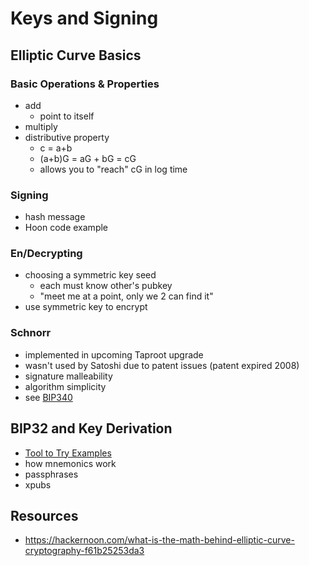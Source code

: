# Keys and Signing

## Elliptic Curve Basics
### Basic Operations & Properties
- add
  * point to itself
- multiply
- distributive property
  * c = a+b
  * (a+b)G = aG + bG = cG
  * allows you to "reach" cG in log time

### Signing
- hash message
- Hoon code example

### En/Decrypting
* choosing a symmetric key seed
  - each must know other's pubkey
  - "meet me at a point, only we 2 can find it"
* use symmetric key to encrypt

### Schnorr
- implemented in upcoming Taproot upgrade
- wasn't used by Satoshi due to patent issues (patent expired 2008) 
- signature malleability
- algorithm simplicity
- see [BIP340](https://github.com/bitcoin/bips/blob/master/bip-0340.mediawiki)

## BIP32 and Key Derivation
* [Tool to Try Examples](https://iancoleman.io/bip39/)
* how mnemonics work
* passphrases
* xpubs

## Resources
* https://hackernoon.com/what-is-the-math-behind-elliptic-curve-cryptography-f61b25253da3
